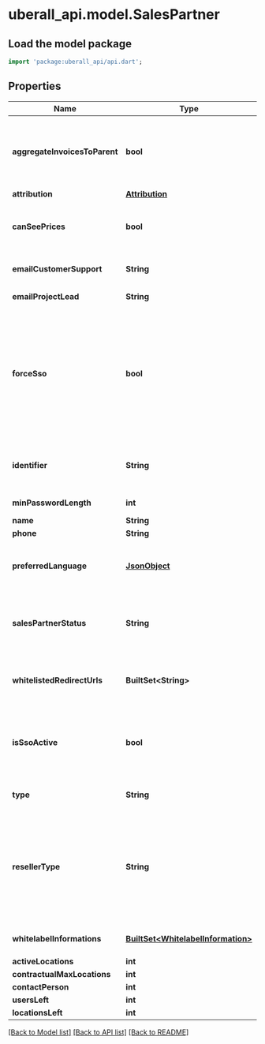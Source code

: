 # uberall_api.model.SalesPartner

## Load the model package
```dart
import 'package:uberall_api/api.dart';
```

## Properties
Name | Type | Description | Notes
------------ | ------------- | ------------- | -------------
**aggregateInvoicesToParent** | **bool** | (only used for child SalesPartner) Indicates if the invoice for this SalesPartner should be aggregated to the parent invoice | [optional] 
**attribution** | [**Attribution**](Attribution.md) |  | [optional] 
**canSeePrices** | **bool** | Indicates if the SalesPartner should be allowed to see price information for e.g. product plans | [optional] 
**emailCustomerSupport** | **String** | Customer support email of the SalesPartner | [optional] 
**emailProjectLead** | **String** | Project lead email of the SalesPartner | [optional] 
**forceSso** | **bool** | If set to true, all users of this SalesPartner will only be allowed to log in our app via the SSO flow. Users cannot be created or updated directly - only via SSO. If set to false and \"isSsoActive\" is set, users can either log in via normal login or SSO | [optional] 
**identifier** | **String** | Identifier for SalesPartner, must be unique for child SalesPartner within parent SalesPartner | [optional] 
**minPasswordLength** | **int** | Minimum password length | [optional] 
**name** | **String** | The name | [optional] 
**phone** | **String** | The phone number | [optional] 
**preferredLanguage** | [**JsonObject**](.md) | Preferred language of the SalesPartner, for invoice purpose (either ''de'' oder ''en'') | [optional] 
**salesPartnerStatus** | **String** | SalesPartner status of the SalesPartner (Be aware: Only sending ''INACTIVE'' for child SalesPartner update is allowed) | [optional] 
**whitelistedRedirectUrls** | **BuiltSet&lt;String&gt;** | Domains that are allowed to be redirected to upon finalizing a directory connect flow | [optional] 
**isSsoActive** | **bool** | If set to true this will activate the single sign-on flow for logging into our app. Note that all more details need to be set before it can be used. | [optional] 
**type** | **String** | The type, e.g. STANDARD or CUSTOM | [optional] 
**resellerType** | **String** | Applicable only for Sales Partner type = CUSTOM. Can be one of OEM_RESELLER or STANRAD_RESELLER. Depending on the selection, different reports in Advanced Analytics will be shown. | [optional] 
**whitelabelInformations** | [**BuiltSet&lt;WhitelabelInformation&gt;**](WhitelabelInformation.md) | List of the sales partner''s white-label information | [optional] 
**activeLocations** | **int** |  | [optional] 
**contractualMaxLocations** | **int** |  | [optional] 
**contactPerson** | **int** |  | [optional] 
**usersLeft** | **int** |  | [optional] 
**locationsLeft** | **int** |  | [optional] 

[[Back to Model list]](../README.md#documentation-for-models) [[Back to API list]](../README.md#documentation-for-api-endpoints) [[Back to README]](../README.md)


